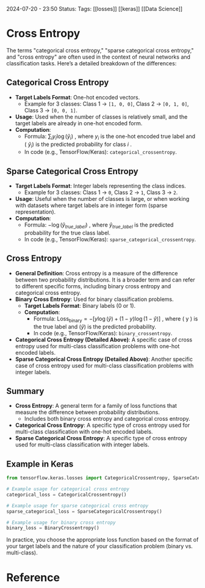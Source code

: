 2024-07-20 - 23:50
Status: 
Tags: [[losses]] [[keras]] [[Data Science]]
# Cross Entropy

The terms "categorical cross entropy," "sparse categorical cross entropy," and "cross entropy" are often used in the context of neural networks and classification tasks. Here’s a detailed breakdown of the differences:

## Categorical Cross Entropy

- **Target Labels Format**: One-hot encoded vectors.
  - Example for 3 classes: Class 1 -> `[1, 0, 0]`, Class 2 -> `[0, 1, 0]`, Class 3 -> `[0, 0, 1]`.
- **Usage**: Used when the number of classes is relatively small, and the target labels are already in one-hot encoded form.
- **Computation**: 
  - Formula: $\sum_{i} y_i \log(\hat{y}_i)$ , where $y_i$ is the one-hot encoded true label and ( $\hat{y}_i)$ is the predicted probability for class $i$ .
  - In code (e.g., TensorFlow/Keras): `categorical_crossentropy`.

## Sparse Categorical Cross Entropy

- **Target Labels Format**: Integer labels representing the class indices.
  - Example for 3 classes: Class 1 -> `0`, Class 2 -> `1`, Class 3 -> `2`.
- **Usage**: Useful when the number of classes is large, or when working with datasets where target labels are in integer form (sparse representation).
- **Computation**: 
  - Formula: $-\log(\hat{y}_{true\_label})$ , where $\hat{y}_{true\_label}$  is the predicted probability for the true class label.
  - In code (e.g., TensorFlow/Keras): `sparse_categorical_crossentropy`.

## Cross Entropy

- **General Definition**: Cross entropy is a measure of the difference between two probability distributions. It is a broader term and can refer to different specific forms, including binary cross entropy and categorical cross entropy.
- **Binary Cross Entropy**: Used for binary classification problems.
  - **Target Labels Format**: Binary labels (0 or 1).
  - **Computation**: 
    - Formula: $\text{Loss}_{\text{binary}} = -[y \log(\hat{y}) + (1 - y) \log(1 - \hat{y})]$ , where ( y ) is the true label and $(\hat{y})$  is the predicted probability.
    - In code (e.g., TensorFlow/Keras): `binary_crossentropy`.
- **Categorical Cross Entropy (Detailed Above)**: A specific case of cross entropy used for multi-class classification problems with one-hot encoded labels.
- **Sparse Categorical Cross Entropy (Detailed Above)**: Another specific case of cross entropy used for multi-class classification problems with integer labels.

## Summary

- **Cross Entropy**: A general term for a family of loss functions that measure the difference between probability distributions.
  - Includes both binary cross entropy and categorical cross entropy.
- **Categorical Cross Entropy**: A specific type of cross entropy used for multi-class classification with one-hot encoded labels.
- **Sparse Categorical Cross Entropy**: A specific type of cross entropy used for multi-class classification with integer labels.

## Example in Keras

```python
from tensorflow.keras.losses import CategoricalCrossentropy, SparseCategoricalCrossentropy, BinaryCrossentropy

# Example usage for categorical cross entropy
categorical_loss = CategoricalCrossentropy()

# Example usage for sparse categorical cross entropy
sparse_categorical_loss = SparseCategoricalCrossentropy()

# Example usage for binary cross entropy
binary_loss = BinaryCrossentropy()
```

In practice, you choose the appropriate loss function based on the format of your target labels and the nature of your classification problem (binary vs. multi-class).


# Reference